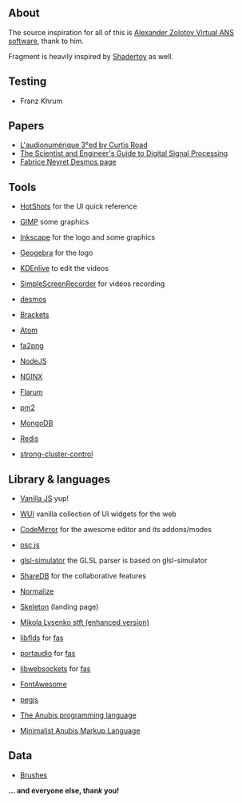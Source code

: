 ## About

The source inspiration for all of this is [Alexander Zolotov Virtual ANS software](http://www.warmplace.ru/soft/ans/), thank to him.

Fragment is heavily inspired by [Shadertoy](https://www.shadertoy.com/) as well.

## Testing

- Franz Khrum

## Papers

- [L'audionumérique 3°ed by Curtis Road](http://www.audionumerique.com/)
- [The Scientist and Engineer's Guide to Digital Signal Processing](http://www.dspguide.com/)
- [Fabrice Neyret Desmos page](http://www-evasion.imag.fr/Membres/Fabrice.Neyret/demos/DesmosGraph/indexImages.html)

## Tools

- [HotShots](https://sourceforge.net/projects/hotshots) for the UI quick reference
- [GIMP](https://www.gimp.org/) some graphics
- [Inkscape](https://www.inkscape.org/) for the logo and some graphics
- [Geogebra](https://kdenlive.org/) for the logo
- [KDEnlive](https://kdenlive.org/) to edit the videos


- [SimpleScreenRecorder](http://www.maartenbaert.be/simplescreenrecorder/) for videos recording
- [desmos](https://www.desmos.com/)
- [Brackets](http://brackets.io/)
- [Atom](https://atom.io/)
- [fa2png](http://fa2png.io/)
- [NodeJS](https://nodejs.org/en/)
- [NGINX](https://www.nginx.com/)
- [Flarum](http://flarum.org/)
- [pm2](https://github.com/Unitech/pm2)
- [MongoDB](https://www.mongodb.com/)
- [Redis](https://redis.io/)
- [strong-cluster-control](https://github.com/strongloop/strong-cluster-control)

## Library & languages

- [Vanilla JS](http://vanilla-js.com/) yup!
- [WUI](https://github.com/grz0zrg/wui) vanilla collection of UI widgets for the web
- [CodeMirror](http://codemirror.net/) for the awesome editor and its addons/modes
- [osc.js](https://github.com/colinbdclark/osc.js/)
- [glsl-simulator](https://github.com/burg/glsl-simulator) the GLSL parser is based on glsl-simulator
- [ShareDB](https://github.com/share/sharedb/) for the collaborative features
- [Normalize](https://necolas.github.io/normalize.css/)
- [Skeleton](http://getskeleton.com/) (landing page)
- [Mikola Lysenko stft (enhanced version)](https://github.com/mikolalysenko/stft)


- [libflds](http://liblfds.org/) for [fas](https://github.com/grz0zrg/fas)
- [portaudio](http://www.portaudio.com/) for [fas](https://github.com/grz0zrg/fas)
- [libwebsockets](https://libwebsockets.org/) for [fas](https://github.com/grz0zrg/fas)
- [FontAwesome](http://fontawesome.io/)
- [pegjs](https://www.pegjs.org/)
- [The Anubis programming language](http://redmine.anubis-language.com/)
- [Minimalist Anubis Markup Language](http://redmine.anubis-language.com/)

## Data

- [Brushes](http://www.texturemate.com/)

**... and everyone else, t*h*an*k* you!**